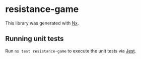 # resistance-game

This library was generated with [Nx](https://nx.dev).

## Running unit tests

Run `nx test resistance-game` to execute the unit tests via [Jest](https://jestjs.io).
